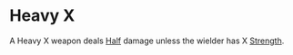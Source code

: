 # Heavy X

A Heavy X weapon deals [Half](../../Game%20Procedures/Half.md#Halving) damage unless the wielder has X [Strength](../../../../Player%20Characters/Chosen%20Statistics/Strength.md).
